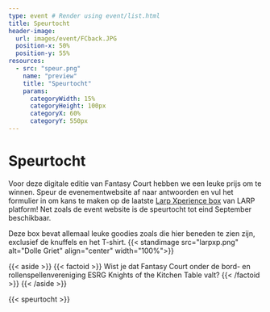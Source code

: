 ```yaml
---
type: event # Render using event/list.html
title: Speurtocht
header-image:
  url: images/event/FCback.JPG
  position-x: 50%
  position-y: 55%
resources:
  - src: "speur.png"
    name: "preview"
    title: "Speurtocht"
    params:
      categoryWidth: 15%
      categoryHeight: 100px
      categoryX: 60%
      categoryY: 550px
---
```


# Speurtocht
Voor deze digitale editie van Fantasy Court hebben we een leuke prijs om te winnen.
Speur de evenementwebsite af naar antwoorden en vul het formulier in om kans te maken op de laatste [Larp Xperience box](https://www.larp-platform.nl/merch/xperiencebox-2021/) van LARP platform! Net zoals de event website is de speurtocht tot eind September beschikbaar.

Deze box bevat allemaal leuke goodies zoals die hier beneden te zien zijn, exclusief de knuffels en het T-shirt.
{{< standimage src="larpxp.png" alt="Dolle Griet" align="center" width="100%">}}  

{{< aside >}}
    {{< factoid >}}
        Wist je dat Fantasy Court onder de bord- en rollenspellenvereniging ESRG Knights of the Kitchen Table valt?
    {{< /factoid >}}
{{< /aside >}}

{{< speurtocht >}}


